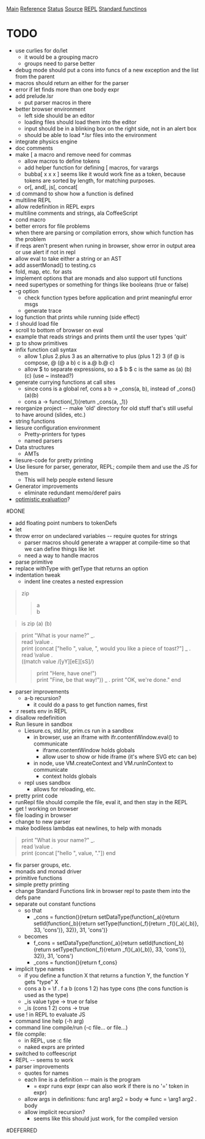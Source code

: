 [Main](README.html) [Reference](REFERENCE.html) [Status](TODO.html) [Source](http://github.com/zot/liesure) [REPL](liesure.html) [Standard functinos](std.lsr)
# TODO
* use curlies for do/let
   * it would be a grouping macro
   * groups need to parse better
* debug mode should put a cons into funcs of a new exception and the list from the parent
* macros should return an either for the parser
* error if let finds more than one body expr
* add prelude.lsr
   * put parser macros in there
* better browser environment
   * left side should be an editor
   * loading files should load them into the editor
   * input should be in a blinking box on the right side, not in an alert box
   * should be able to load *.lsr files into the environment
* integrate physics engine
* doc comments
* make \[ a macro and remove need for commas
   * allow macros to define tokens
   * add helper function for defining \[ macros, for varargs
   * bubba\[ x x x \] seems like it would work fine as a token, because tokens are sorted by length, for matching purposes.
   * or\[, and\[, js\[, concat\[
* :d command to show how a function is defined
* multiline REPL
* allow redefinition in REPL exprs
* multiline comments and strings, ala CoffeeScript
* cond macro
* better errors for file problems
* when there are parsing or compilation errors, show which function has the problem
* if reqs aren't present when runing in browser, show error in output area or use alert if not in repl
* allow eval to take either a string or an AST
* add assertMonad() to testing.cs
* fold, map, etc. for asts
* implement options that are monads and also support util functions
* need supertypes or something for things like booleans (true or false)
* -g option
   * check function types before application and print meaningful error msgs
   * generate trace
* log function that prints while running (side effect)
* :l should load file
* scroll to bottom of browser on eval
* example that reads strings and prints them until the user types 'quit'
* :p to show primitives
* infix function call syntax
   * allow 1.plus 2.plus 3 as an alternative to plus (plus 1 2) 3 (if @ is compose, @ (@ a b) c is a.@ b.@ c)
   * allow $ to separate expressions, so a $ b $ c is the same as (a) (b) (c) (use ~ instead?)
* generate currying functions at call sites
   * since cons is a global ref, cons a b -> _cons(a, b), instead of _cons()(a)(b)
   * cons a -> function(_1){return _cons(a, _1)}
* reorganize project -- make 'old' directory for old stuff that's still useful to have around (slides, etc.)
* string functions
* liesure configuration environment
   * Pretty-printers for types
   * named parsers
* Data structures
   * AMTs
* liesure-code for pretty printing
* Use liesure for parser, generator, REPL; compile them and use the JS for them
   * This will help people extend liesure
* Generator improvements
   * eliminate redundant memo/deref pairs
* [optimistic evaluation](http://research.microsoft.com/en-us/um/people/simonpj/Papers/optimistic/index.htm)?

#DONE
* add floating point numbers to tokenDefs
* let
* throw error on undeclared variables -- require quotes for strings
   * parser macros should generate a wrapper at compile-time so that we can define things like let
   * need a way to handle macros
* parse primitive
* replace withType with getType that returns an option
* indentation tweak
   * indent line creates a nested expression

>zip  
>>a  
  b

> is zip (a) (b)  

> print "What is your name?" \_.  
> read \value .  
> print (concat ["hello ", value, ", would you like a piece of toast?"] \_ .  
> read \value .  
> ((match value /\[yY]\[eE]\[sS]/)  
>>   print "Here, have one!")  
>>   print "Fine, be that way!")) \_ .
> print "OK, we're done." end

* parser improvements
   * a-b recursion?
      * it could do a pass to get function names, first
* :r resets env in REPL
* disallow redefinition
* Run liesure in sandbox
   * Liesure.cs, std.lsr, prim.cs run in a sandbox
      * in browser, use an iframe with ifr.contentWindow.eval() to communicate
         * iframe.contentWindow holds globals
		 * allow user to show or hide iframe (it's where SVG etc can be)
      * in node, use VM.createContext and VM.runInContext to communicate
         * context holds globals
   * repl uses sandbox
      * allows for reloading, etc.
* pretty print code
* runRepl file should compile the file, eval it, and then stay in the REPL
* get ! working on browser
* file loading in browser
* change to new parser
* make bodiless lambdas eat newlines, to help with monads

> print "What is your name?" \_.  
> read \value .  
> print (concat ["hello ", value, "."]) end

* fix parser groups, etc.
* monads and monad driver
* primitive functions
* simple pretty printing
* change Standard Functions link in browser repl to paste them into the defs pane
* separate out constant functions
   * so that
      * \_cons = function(){return setDataType(function(\_a){return setId(function(\_b){return setType(function(\_f){return \_f()(\_a)(\_b)}, 33, 'cons')}, 32)}, 31, 'cons')}
   * becomes
      * f\_cons = setDataType(function(\_a){return setId(function(\_b){return setType(function(\_f){return \_f()(\_a)(\_b)}, 33, 'cons')}, 32)}, 31, 'cons')
      * \_cons = function(){return f\_cons}
* implicit type names
   * if you define a function X that returns a function Y, the function Y gets "type" X
   * cons a b = \f . f a b
      (cons 1 2) has type cons (the cons function is used as the type)
   * _is value type -> true or false
   * _is (cons 1 2) cons -> true
* use ! in REPL to evaluate JS
* command line help (-h arg)
* command line compile/run (-c file... or file...)
* file compile: 
   * in REPL, use :c file
   * naked exprs are printed
* switched to coffeescript
* REPL -- seems to work
* parser improvements
   * quotes for names
   * each line is a definition -- main is the program
      * = expr runs expr (expr can also work if there is no '=' token in expr)
   * allow args in definitions: func arg1 arg2 = body => func = \arg1 arg2 . body
   * allow implicit recursion?
      * seems like this should just work, for the compiled version

#DEFERRED
